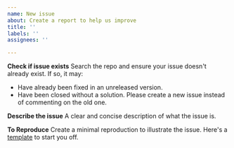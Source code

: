 ```yaml
---
name: New issue
about: Create a report to help us improve
title: ''
labels: ''
assignees: ''

---
```


**Check if issue exists**
Search the repo and ensure your issue doesn't already exist. If so, it may:
- Have already been fixed in an unreleased version.
- Have been closed without a solution. Please create a new issue instead of commenting on the old one.

**Describe the issue**
A clear and concise description of what the issue is.

**To Reproduce**
Create a minimal reproduction to illustrate the issue. Here's a [template](https://codesandbox.io/p/sandbox/rg-start-standalone-dq2mjk) to start you off.
